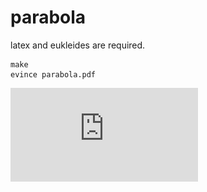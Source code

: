 # parabola

latex and eukleides are required.

```
make
evince parabola.pdf
```
![parabola](https://github.com/xiaoshaoning/parabola/blob/master/parabola.pdf)

